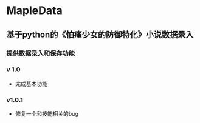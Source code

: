 # MapleData
## 基于python的《怕痛少女的防御特化》小说数据录入

### 提供数据录入和保存功能

### v 1.0
+ 完成基本功能

### v1.0.1
+ 修复一个和技能相关的bug